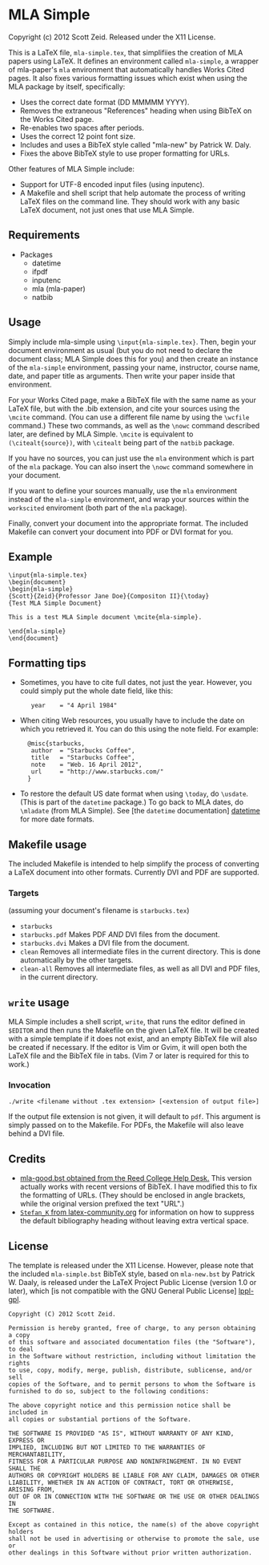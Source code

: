 MLA Simple
==========
Copyright (c) 2012 Scott Zeid.  Released under the X11 License.

This is a LaTeX file, `mla-simple.tex`, that simplifiies the creation
of MLA papers using LaTeX.  It defines an environment called `mla-simple`,
a wrapper of mla-paper's `mla` environment that automatically handles
Works Cited pages.  It also fixes various formatting issues which exist
when using the MLA package by itself, specifically:

* Uses the correct date format (DD MMMMM YYYY).
* Removes the extraneous "References" heading when using BibTeX on the
  Works Cited page.
* Re-enables two spaces after periods.
* Uses the correct 12 point font size.
* Includes and uses a BibTeX style called "mla-new" by Patrick W. Daly.
* Fixes the above BibTeX style to use proper formatting for URLs.

Other features of MLA Simple include:

* Support for UTF-8 encoded input files (using inputenc).
* A Makefile and shell script that help automate the process of writing
  LaTeX files on the command line.  They should work with any basic LaTeX
  document, not just ones that use MLA Simple.

Requirements
------------
* Packages
   * datetime
   * ifpdf
   * inputenc
   * mla (mla-paper)
   * natbib

Usage
-----
Simply include mla-simple using `\input{mla-simple.tex}`.  Then, begin
your document environment as usual (but you do not need to declare the
document class; MLA Simple does this for you) and then create an instance
of the `mla-simple` environment, passing your name, instructor, course
name, date, and paper title as arguments.  Then write your paper inside
that environment.

For your Works Cited page, make a BibTeX file with the same name as your
LaTeX file, but with the .bib extension, and cite your sources using the
`\mcite` command.  (You can use a different file name by using the
`\wcfile` command.) These two commands, as well as the `\nowc` command
described later, are defined by MLA Simple.  `\mcite` is equivalent to
`(\citealt{source})`, with `\citealt` being part of the `natbib` package.

If you have no sources, you can just use the `mla` environment which is
part of the `mla` package.  You can also insert the `\nowc` command
somewhere in your document.

If you want to define your sources manually, use the `mla` environment
instead of the `mla-simple` environment, and wrap your sources within
the `workscited` enviroment (both part of the `mla` package).

Finally, convert your document into the appropriate format.  The included
Makefile can convert your document into PDF or DVI format for you.

Example
-------
    \input{mla-simple.tex}
    \begin{document}
    \begin{mla-simple}
    {Scott}{Zeid}{Professor Jane Doe}{Compositon II}{\today}
    {Test MLA Simple Document}
    
    This is a test MLA Simple document \mcite{mla-simple}.
    
    \end{mla-simple}
    \end{document}

Formatting tips
---------------
* Sometimes, you have to cite full dates, not just the year.  However, you
  could simply put the whole date field, like this:

         year    = "4 April 1984"


* When citing Web resources, you usually have to include the date on which
  you retrieved it.  You can do this using the note field.  For example:

        @misc{starbucks,
         author  = "Starbucks Coffee",
         title   = "Starbucks Coffee",
         note    = "Web. 16 April 2012",
         url     = "http://www.starbucks.com/"
        }

* To restore the default US date format when using `\today`, do `\usdate`.
  (This is part of the `datetime` package.)  To go back to MLA dates, do
  `\mladate` (from MLA Simple).  See [the `datetime` documentation]
  [datetime] for more date formats.

Makefile usage
--------------
The included Makefile is intended to help simplify the process of
converting a LaTeX document into other formats.  Currently DVI and PDF
are supported.

### Targets
(assuming your document's filename is `starbucks.tex`)

* `starbucks`
* `starbucks.pdf`
  Makes PDF *AND* DVI files from the document.
* `starbucks.dvi`
  Makes a DVI file from the document.
* `clean`
  Removes all intermediate files in the current directory.  This is done
  automatically by the other targets.
* `clean-all`
  Removes all intermediate files, as well as all DVI and PDF files, in the
  current directory.

`write` usage
-------------
MLA Simple includes a shell script, `write`, that runs the editor defined
in `$EDITOR` and then runs the Makefile on the given LaTeX file.  It will
be created with a simple template if it does not exist, and an empty
BibTeX file will also be created if necessary.  If the editor is Vim or
Gvim, it will open both the LaTeX file and the BibTeX file in tabs.  (Vim
7 or later is required for this to work.)

### Invocation
`./write <filename without .tex extension> [<extension of output file>]`

If the output file extension is not given, it will default to `pdf`.  This
argument is simply passed on to the Makefile.  For PDFs, the Makefile will
also leave behind a DVI file.

Credits
-------
* [mla-good.bst obtained from the Reed College Help Desk.][mla-good.bst]
  This version actually works with recent versions of BibTeX.  I have
  modified this to fix the formatting of URLs.  (They should be enclosed
  in angle brackets, while the original version prefixed the text "URL".)
* [`Stefan_K` from latex-community.org][hide-bib-heading]
  for information on how to suppress the default bibliography heading
  without leaving extra vertical space.

License
-------
The template is released under the X11 License.  However, please note
that the included `mla-simple.bst` BibTeX style, based on `mla-new.bst` by
Patrick W. Daaly, is released under the LaTeX Project Public License (version
1.0 or later), which [is not compatible with the GNU General Public License]
[lppl-gpl].

[datetime]:
 http://theoval.cmp.uea.ac.uk/~nlct/latex/packages/datetime/datetime-manual.html
[hide-bib-heading]:
 http://www.latex-community.org/forum/viewtopic.php?f=5&t=4089#p16041
[lppl-gpl]:
 http://www.gnu.org/licenses/license-list.html#LPPL-1.2
[mla-good.bst]:
 http://web.reed.edu/cis/help/latex/bibtexstyles.html#reedsty

    Copyright (C) 2012 Scott Zeid.

    Permission is hereby granted, free of charge, to any person obtaining a copy
    of this software and associated documentation files (the "Software"), to deal
    in the Software without restriction, including without limitation the rights
    to use, copy, modify, merge, publish, distribute, sublicense, and/or sell
    copies of the Software, and to permit persons to whom the Software is
    furnished to do so, subject to the following conditions:

    The above copyright notice and this permission notice shall be included in
    all copies or substantial portions of the Software.

    THE SOFTWARE IS PROVIDED "AS IS", WITHOUT WARRANTY OF ANY KIND, EXPRESS OR
    IMPLIED, INCLUDING BUT NOT LIMITED TO THE WARRANTIES OF MERCHANTABILITY,
    FITNESS FOR A PARTICULAR PURPOSE AND NONINFRINGEMENT. IN NO EVENT SHALL THE
    AUTHORS OR COPYRIGHT HOLDERS BE LIABLE FOR ANY CLAIM, DAMAGES OR OTHER
    LIABILITY, WHETHER IN AN ACTION OF CONTRACT, TORT OR OTHERWISE, ARISING FROM,
    OUT OF OR IN CONNECTION WITH THE SOFTWARE OR THE USE OR OTHER DEALINGS IN
    THE SOFTWARE.

    Except as contained in this notice, the name(s) of the above copyright holders
    shall not be used in advertising or otherwise to promote the sale, use or
    other dealings in this Software without prior written authorization.
